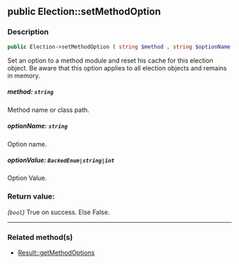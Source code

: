 ## public Election::setMethodOption

### Description    

```php
public Election->setMethodOption ( string $method , string $optionName , BackedEnum|string|int $optionValue ): bool
```

Set an option to a method module and reset his cache for this election object. Be aware that this option applies to all election objects and remains in memory.
    

##### **method:** *```string```*   
Method name or class path.    


##### **optionName:** *```string```*   
Option name.    


##### **optionValue:** *```BackedEnum|string|int```*   
Option Value.    


### Return value:   

*(```bool```)* True on success. Else False.


---------------------------------------

### Related method(s)      

* [Result::getMethodOptions](../Result%20Class/public%20Result--getMethodOptions.md)    

